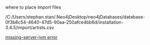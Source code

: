 where to place import files

/C:/Users/stephan.stan/.Neo4jDesktop/neo4jDatabases/database-0f3b8c54-4640-47d5-90aa-250afce4bb6d/installation-3.4.5/import/artists.csv

[missing-server-jvm error](https://stackoverflow.com/questions/18123144/missing-server-jvm-java-jre7-bin-server-jvm-dll)
